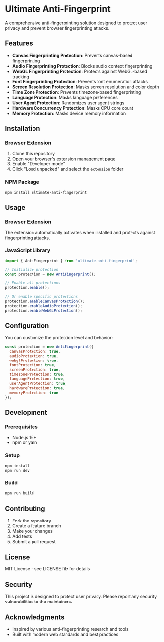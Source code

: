 # Ultimate Anti-Fingerprint

A comprehensive anti-fingerprinting solution designed to protect user privacy and prevent browser fingerprinting attacks.

## Features

- **Canvas Fingerprinting Protection**: Prevents canvas-based fingerprinting
- **Audio Fingerprinting Protection**: Blocks audio context fingerprinting
- **WebGL Fingerprinting Protection**: Protects against WebGL-based tracking
- **Font Fingerprinting Protection**: Prevents font enumeration attacks
- **Screen Resolution Protection**: Masks screen resolution and color depth
- **Time Zone Protection**: Prevents timezone-based fingerprinting
- **Language Protection**: Masks language preferences
- **User Agent Protection**: Randomizes user agent strings
- **Hardware Concurrency Protection**: Masks CPU core count
- **Memory Protection**: Masks device memory information

## Installation

### Browser Extension

1. Clone this repository
2. Open your browser's extension management page
3. Enable "Developer mode"
4. Click "Load unpacked" and select the `extension` folder

### NPM Package

```bash
npm install ultimate-anti-fingerprint
```

## Usage

### Browser Extension

The extension automatically activates when installed and protects against fingerprinting attacks.

### JavaScript Library

```javascript
import { AntiFingerprint } from 'ultimate-anti-fingerprint';

// Initialize protection
const protection = new AntiFingerprint();

// Enable all protections
protection.enable();

// Or enable specific protections
protection.enableCanvasProtection();
protection.enableAudioProtection();
protection.enableWebGLProtection();
```

## Configuration

You can customize the protection level and behavior:

```javascript
const protection = new AntiFingerprint({
  canvasProtection: true,
  audioProtection: true,
  webglProtection: true,
  fontProtection: true,
  screenProtection: true,
  timezoneProtection: true,
  languageProtection: true,
  userAgentProtection: true,
  hardwareProtection: true,
  memoryProtection: true
});
```

## Development

### Prerequisites

- Node.js 16+
- npm or yarn

### Setup

```bash
npm install
npm run dev
```

### Build

```bash
npm run build
```

## Contributing

1. Fork the repository
2. Create a feature branch
3. Make your changes
4. Add tests
5. Submit a pull request

## License

MIT License - see LICENSE file for details

## Security

This project is designed to protect user privacy. Please report any security vulnerabilities to the maintainers.

## Acknowledgments

- Inspired by various anti-fingerprinting research and tools
- Built with modern web standards and best practices 